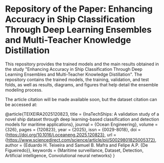 # Repository of the Paper: Enhancing Accuracy in Ship Classification Through Deep Learning Ensembles and Multi-Teacher Knowledge Distillation

This repository provides the trained models and the main results obtained in the study "Enhancing Accuracy in Ship Classification Through Deep Learning Ensembles and Multi-Teacher Knowledge Distillation". The repository contains the trained models, the training, validation, and test folds, as well as results, diagrams, and figures that help detail the ensemble modeling process.

The article citation will be made available soon, but the dataset citation can be accessed at:


@article{TEIXEIRA2025120823,
  title     = {InaTechShips: A validation study of a novel ship dataset through deep learning-based classification and detection models for maritime applications},
  journal   = {Ocean Engineering},
  volume    = {326},
  pages     = {120823},
  year      = {2025},
  issn      = {0029-8018},
  doi       = {https://doi.org/10.1016/j.oceaneng.2025.120823},
  url       = {https://www.sciencedirect.com/science/article/pii/S0029801825005372},
  author    = {Eduardo H. Teixeira and Samuel B. Mafra and Felipe A.P. {De Figueiredo}},
  keywords  = {Maritime surveillance, Dataset, Detection, Artificial intelligence, Convolutional neural networks}
}


